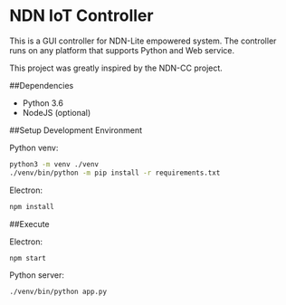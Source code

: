NDN IoT Controller
==================
This is a GUI controller for NDN-Lite empowered system.
The controller runs on any platform that supports Python and Web service.

This project was greatly inspired by the NDN-CC project.

##Dependencies

- Python 3.6
- NodeJS (optional)

##Setup Development Environment

Python venv:
```bash
python3 -m venv ./venv
./venv/bin/python -m pip install -r requirements.txt
```

Electron:
```bash
npm install
```

##Execute

Electron:
```bash
npm start
```

Python server:
```bash
./venv/bin/python app.py
```